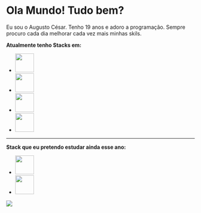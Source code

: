 <h1>Ola Mundo! Tudo bem?</h1>
    <p>
         Eu sou o Augusto César. Tenho 19 anos e adoro a programação. Sempre procuro 
         cada dia melhorar cada vez mais minhas skils.
    </p>
    <b>Atualmente tenho Stacks em:</b>
    <ul>
        <li><img width='50' src="https://img.icons8.com/nolan/64/html-5.png"/></li>
        <li><img width='50' src="https://img.icons8.com/external-justicon-lineal-color-justicon/64/000000/external-css-file-file-type-justicon-lineal-color-justicon.png"/></li>
        <li><img width='50' src="https://img.icons8.com/color/48/000000/javascript--v2.png"/></li>
        <li><img width='50' src="https://img.icons8.com/color/48/000000/git.png"/></li>
    </ul>
    <hr>
    <b>Stack que eu pretendo estudar ainda esse ano:</b>
    <ul>
        <li><img width='50' src="https://img.icons8.com/dusk/64/000000/webpack.png"/></li>
        <li><img width='50' src="https://img.icons8.com/ultraviolet/40/000000/react--v2.png"/></li>
    </ul>
    <img src='https://github-readme-stats.vercel.app/api/top-langs/?username=AugustoTI&layout=compact&theme=material-palenight'>
